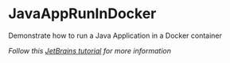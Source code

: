 # JavaAppRunInDocker
Demonstrate how to run a Java Application in a Docker container

_Follow this [JetBrains tutorial](https://www.jetbrains.com/help/idea/running-a-java-app-in-a-container.html) for more information_
